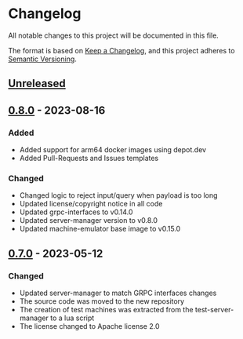 # Changelog
All notable changes to this project will be documented in this file.

The format is based on [Keep a Changelog](https://keepachangelog.com/en/1.0.0/),
and this project adheres to [Semantic Versioning](https://semver.org/spec/v2.0.0.html).

## [Unreleased]

## [0.8.0] - 2023-08-16
### Added
- Added support for arm64 docker images using depot.dev
- Added Pull-Requests and Issues templates

### Changed
- Changed logic to reject input/query when payload is too long
- Updated license/copyright notice in all code
- Updated grpc-interfaces to v0.14.0
- Updated server-manager version to v0.8.0
- Updated machine-emulator base image to v0.15.0

## [0.7.0] - 2023-05-12
### Changed
- Updated server-manager to match GRPC interfaces changes
- The source code was moved to the new repository
- The creation of test machines was extracted from the test-server-manager to a lua script
- The license changed to Apache license 2.0

[Unreleased]: https://github.com/cartesi/server-manager/compare/v0.8.0...HEAD
[0.8.0]: https://github.com/cartesi/server-manager/releases/tag/v0.8.0
[0.7.0]: https://github.com/cartesi/server-manager/releases/tag/v0.7.0
